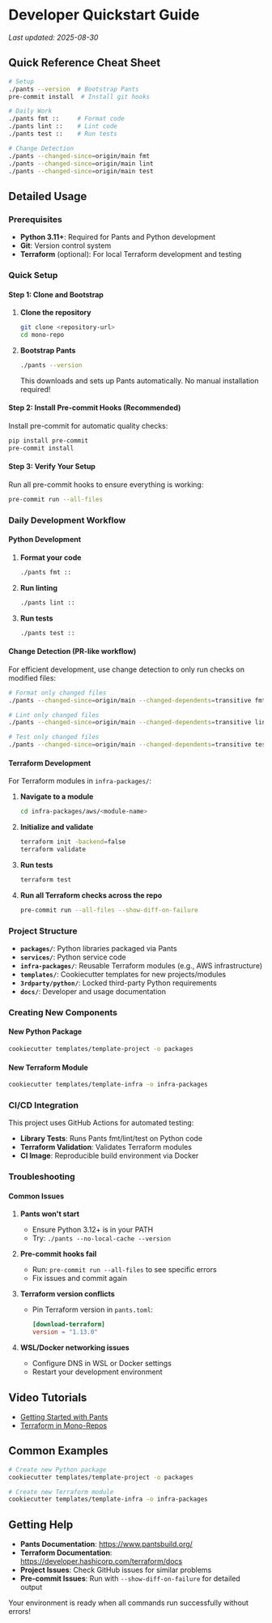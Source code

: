 # Developer Quickstart Guide
*Last updated: 2025-08-30*

## Quick Reference Cheat Sheet
```bash
# Setup
./pants --version  # Bootstrap Pants
pre-commit install  # Install git hooks

# Daily Work
./pants fmt ::     # Format code
./pants lint ::    # Lint code
./pants test ::    # Run tests

# Change Detection
./pants --changed-since=origin/main fmt
./pants --changed-since=origin/main lint
./pants --changed-since=origin/main test
```

## Detailed Usage

### Prerequisites

- **Python 3.11+**: Required for Pants and Python development
- **Git**: Version control system
- **Terraform** (optional): For local Terraform development and testing

### Quick Setup

#### Step 1: Clone and Bootstrap

1. **Clone the repository**
   ```bash
   git clone <repository-url>
   cd mono-repo
   ```

2. **Bootstrap Pants**
   ```bash
   ./pants --version
   ```
   This downloads and sets up Pants automatically. No manual installation required!

#### Step 2: Install Pre-commit Hooks (Recommended)

Install pre-commit for automatic quality checks:
```bash
pip install pre-commit
pre-commit install
```

#### Step 3: Verify Your Setup

Run all pre-commit hooks to ensure everything is working:
```bash
pre-commit run --all-files
```

### Daily Development Workflow

#### Python Development

1. **Format your code**
   ```bash
   ./pants fmt ::
   ```

2. **Run linting**
   ```bash
   ./pants lint ::
   ```

3. **Run tests**
   ```bash
   ./pants test ::
   ```

#### Change Detection (PR-like workflow)

For efficient development, use change detection to only run checks on modified files:
```bash
# Format only changed files
./pants --changed-since=origin/main --changed-dependents=transitive fmt

# Lint only changed files
./pants --changed-since=origin/main --changed-dependents=transitive lint

# Test only changed files
./pants --changed-since=origin/main --changed-dependents=transitive test
```

#### Terraform Development

For Terraform modules in `infra-packages/`:

1. **Navigate to a module**
   ```bash
   cd infra-packages/aws/<module-name>
   ```

2. **Initialize and validate**
   ```bash
   terraform init -backend=false
   terraform validate
   ```

3. **Run tests**
   ```bash
   terraform test
   ```

4. **Run all Terraform checks across the repo**
   ```bash
   pre-commit run --all-files --show-diff-on-failure
   ```

### Project Structure

- **`packages/`**: Python libraries packaged via Pants
- **`services/`**: Python service code
- **`infra-packages/`**: Reusable Terraform modules (e.g., AWS infrastructure)
- **`templates/`**: Cookiecutter templates for new projects/modules
- **`3rdparty/python/`**: Locked third-party Python requirements
- **`docs/`**: Developer and usage documentation

### Creating New Components

#### New Python Package
```bash
cookiecutter templates/template-project -o packages
```

#### New Terraform Module
```bash
cookiecutter templates/template-infra -o infra-packages
```

### CI/CD Integration

This project uses GitHub Actions for automated testing:

- **Library Tests**: Runs Pants fmt/lint/test on Python code
- **Terraform Validation**: Validates Terraform modules
- **CI Image**: Reproducible build environment via Docker

### Troubleshooting

#### Common Issues

1. **Pants won't start**
   - Ensure Python 3.12+ is in your PATH
   - Try: `./pants --no-local-cache --version`

2. **Pre-commit hooks fail**
   - Run: `pre-commit run --all-files` to see specific errors
   - Fix issues and commit again

3. **Terraform version conflicts**
   - Pin Terraform version in `pants.toml`:
     ```toml
     [download-terraform]
     version = "1.13.0"
     ```

4. **WSL/Docker networking issues**
   - Configure DNS in WSL or Docker settings
   - Restart your development environment

## Video Tutorials
- [Getting Started with Pants](https://example.com/pants)
- [Terraform in Mono-Repos](https://example.com/tf-mono)

## Common Examples
```bash
# Create new Python package
cookiecutter templates/template-project -o packages

# Create new Terraform module
cookiecutter templates/template-infra -o infra-packages
```

## Getting Help

- **Pants Documentation**: https://www.pantsbuild.org/
- **Terraform Documentation**: https://developer.hashicorp.com/terraform/docs
- **Project Issues**: Check GitHub issues for similar problems
- **Pre-commit Issues**: Run with `--show-diff-on-failure` for detailed output

Your environment is ready when all commands run successfully without errors!
